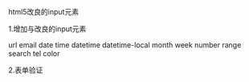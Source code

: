 html5改良的input元素

1.增加与改良的input元素

url
email
date
time
datetime
datetime-local
month
week
number
range
search
tel
color

2.表单验证